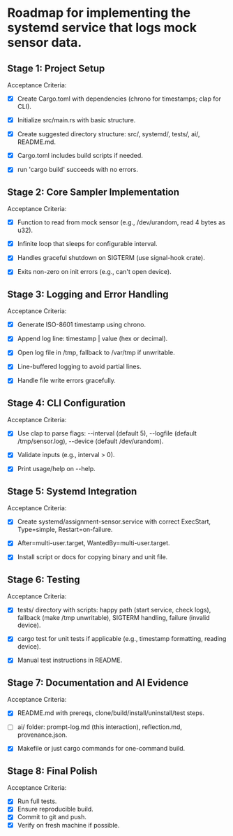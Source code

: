 # Roadmap for implementing the systemd service that logs mock sensor data.


## Stage 1: Project Setup
Acceptance Criteria:
- [X] Create Cargo.toml with dependencies (chrono for timestamps; clap for CLI).
- [X] Initialize src/main.rs with basic structure.
- [X] Create suggested directory structure: src/, systemd/, tests/, ai/, README.md.
- [X] Cargo.toml includes build scripts if needed.
- [X] run 'cargo build' succeeds with no errors.


## Stage 2: Core Sampler Implementation
Acceptance Criteria:
- [X] Function to read from mock sensor (e.g., /dev/urandom, read 4 bytes as u32).
- [X] Infinite loop that sleeps for configurable interval.
- [X] Handles graceful shutdown on SIGTERM (use signal-hook crate).
- [X] Exits non-zero on init errors (e.g., can't open device).


## Stage 3: Logging and Error Handling 
Acceptance Criteria:
- [X] Generate ISO-8601 timestamp using chrono.
- [X] Append log line: timestamp | value (hex or decimal).
- [X] Open log file in /tmp, fallback to /var/tmp if unwritable.
- [X] Line-buffered logging to avoid partial lines.
- [X] Handle file write errors gracefully.


## Stage 4: CLI Configuration 
Acceptance Criteria:
- [X] Use clap to parse flags: --interval <seconds> (default 5), --logfile <path> (default /tmp/sensor.log), --device <path> (default /dev/urandom).
- [X] Validate inputs (e.g., interval > 0).
- [X] Print usage/help on --help.


## Stage 5: Systemd Integration 
Acceptance Criteria:
- [X] Create systemd/assignment-sensor.service with correct ExecStart, Type=simple, Restart=on-failure.
- [X] After=multi-user.target, WantedBy=multi-user.target.
- [X] Install script or docs for copying binary and unit file.


## Stage 6: Testing 
Acceptance Criteria:
- [X] tests/ directory with scripts: happy path (start service, check logs), fallback (make /tmp unwritable), SIGTERM handling, failure (invalid device).
- [X] cargo test for unit tests if applicable (e.g., timestamp formatting, reading device).
- [X] Manual test instructions in README.


## Stage 7: Documentation and AI Evidence 
Acceptance Criteria:
- [X] README.md with prereqs, clone/build/install/uninstall/test steps.
- [ ] ai/ folder: prompt-log.md (this interaction), reflection.md, provenance.json.
- [X] Makefile or just cargo commands for one-command build.


## Stage 8: Final Polish 
Acceptance Criteria:
- [X] Run full tests.
- [X] Ensure reproducible build.
- [X] Commit to git and push.
- [X] Verify on fresh machine if possible.
